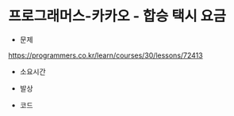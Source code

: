 # 프로그래머스-카카오 - 합승 택시 요금

- 문제

https://programmers.co.kr/learn/courses/30/lessons/72413

- 소요시간

- 발상

- 코드

```python

```